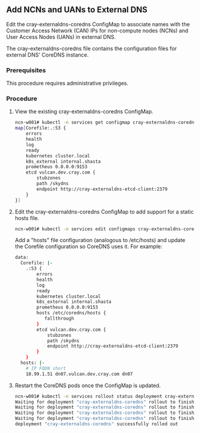 ## Add NCNs and UANs to External DNS

Edit the cray-externaldns-coredns ConfigMap to associate names with the Customer Access Network \(CAN\) IPs for non-compute nodes \(NCNs\) and User Access Nodes \(UANs\) in external DNS.

The cray-externaldns-coredns file contains the configuration files for external DNS' CoreDNS instance.

### Prerequisites

This procedure requires administrative privileges.

### Procedure

1.  View the existing cray-externaldns-coredns ConfigMap.

    ```bash
    ncn-w001# kubectl -n services get configmap cray-externaldns-coredns -o jsonpath='{.data}'
    map[Corefile:.:53 {
        errors
        health
        log
        ready
        kubernetes cluster.local
        k8s_external internal.shasta
        prometheus 0.0.0.0:9153
        etcd vulcan.dev.cray.com {
            stubzones
            path /skydns
            endpoint http://cray-externaldns-etcd-client:2379
        }
    }]
    ```

2.  Edit the cray-externaldns-coredns ConfigMap to add support for a static hosts file.

    ```bash
    ncn-w001# kubectl -n services edit configmaps cray-externaldns-coredns
    ```

    Add a "hosts" file configuration \(analogous to /etc/hosts\) and update the Corefile configuration so CoreDNS uses it. For example:

    ```bash
    data:
      Corefile: |-
        .:53 {
            errors
            health
            log
            ready
            kubernetes cluster.local
            k8s_external internal.shasta
            prometheus 0.0.0.0:9153
            hosts /etc/coredns/hosts {
               fallthrough
            }
            etcd vulcan.dev.cray.com {
                stubzones
                path /skydns
                endpoint http://cray-externaldns-etcd-client:2379
            }
        }
      hosts: |-
        # IP FQDN short
        10.99.1.51 dn07.vulcan.dev.cray.com dn07
    ```

3.  Restart the CoreDNS pods once the ConfigMap is updated.

    ```bash
    ncn-w001# kubectl -n services rollout status deployment cray-externaldns-coredns
    Waiting for deployment "cray-externaldns-coredns" rollout to finish: 1 old replicas are pending termination...
    Waiting for deployment "cray-externaldns-coredns" rollout to finish: 1 old replicas are pending termination...
    Waiting for deployment "cray-externaldns-coredns" rollout to finish: 1 old replicas are pending termination...
    Waiting for deployment "cray-externaldns-coredns" rollout to finish: 1 of 2 updated replicas are available...
    deployment "cray-externaldns-coredns" successfully rolled out
    ```



